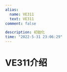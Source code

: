 ```yaml
---
alias: 
  name: VE311
  text: VE311
comment: false

description: 初始化
time: "2022-5-31 23:06:29"
---
```

# VE311介绍
